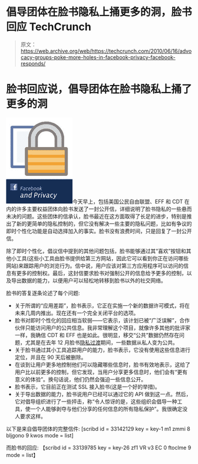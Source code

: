# 倡导团体在脸书隐私上捅更多的洞，脸书回应 TechCrunch

> 原文：<https://web.archive.org/web/https://techcrunch.com/2010/06/16/advocacy-groups-poke-more-holes-in-facebook-privacy-facebook-responds/>

# 脸书回应说，倡导团体在脸书隐私上捅了更多的洞

![](img/f318ce9fe8c2da8da8e23473bb874c91.png)今天早上，包括美国公民自由联盟、EFF 和 CDT 在内的许多主要权益团体向脸书发送了一封公开信，详细说明了脸书隐私的一些悬而未决的问题。这些团体的信承认，脸书最近在这方面取得了长足的进步，特别是推出了新的更简单的隐私控制的，但它没有解决一些主要的隐私问题，比如有争议的即时个性化功能是自动选择加入的事实。脸书没有浪费时间，只是回复了一封公开信。

除了即时个性化，倡议信中提到的其他问题包括，脸书能够通过其“喜欢”按钮和其他小工具(这些小工具由脸书提供给第三方网站，因此它可以看到你正在访问哪些网站)来跟踪用户的浏览行为。信中说，用户应该对第三方应用程序可以访问的信息有更多的控制权。最后，这封信要求脸书对强制公开的信息给予更多的控制，以及导出数据的能力，以便用户可以轻松地转移到脸书以外的社交网络。

脸书的答复逐条论述了每个问题:

*   关于所谓的“应用差距”，脸书表示，它正在实施一个新的数据许可模式，将在未来几周内推出。现在还有一个完全关闭平台的选项。
*   脸书对即时个性化的回应相当软弱——它表示，该计划已被“广泛误解”，合作伙伴只能访问用户的公共信息。我非常理解这个项目，就像许多其他的批评家一样，我确信 CDT 和 EFF 也是如此。很明显，移交“公共”数据仍然存在问题，尤其是在去年 12 月脸书[隐私过渡](https://web.archive.org/web/20221207150437/https://beta.techcrunch.com/2009/12/09/facebook-privacy/)期间，一些数据从私人变为公共。
*   关于脸书通过其小工具追踪用户的能力，脸书表示，它没有使用这些信息进行定位，并且在 90 天后被删除。
*   在谈到让用户更多地控制他们可以隐藏哪些信息时，脸书有效地表示，这给了用户比以前更多的控制，但它发现，当用户分享更多信息时，他们会有“更有意义的体验”。换句话说，他们仍然会强迫一些信息公开。
*   脸书表示，它目前正在测试 SSL 接入脸书(这是一个好的举措)。
*   关于导出数据的能力，脸书说用户已经可以通过它的 API 做到这一点。然后，它对倡导组织进行了一些抨击，称“令人惊讶的是，这些组织会倡导一种工具，使一个人能够剥夺与他们分享的任何信息的所有隐私保护”。我很确定没人要求这样。

以下是来自倡导团体的完整信件:
[scribd id = 33142129 key = key-1 m1 zmmi 8 bljgono 9 kwos mode = list]

而脸书的回应:
【scribd id = 33139785 key = key-26 zf1 VR v3 EC 0 ftoclme 9 mode = list】